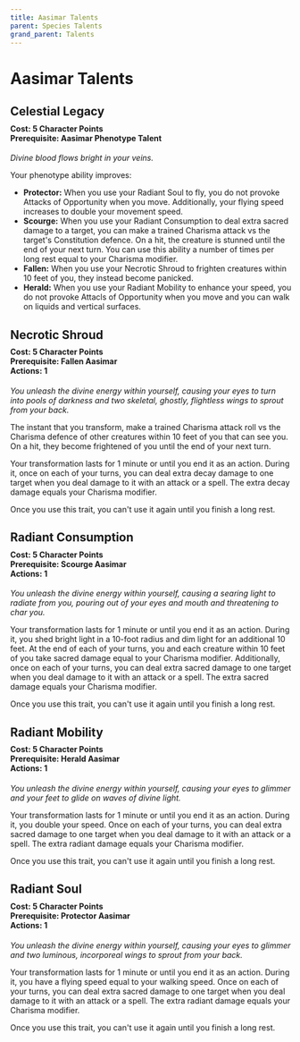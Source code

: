 ```yaml
---
title: Aasimar Talents
parent: Species Talents
grand_parent: Talents
---
```


# Aasimar Talents

## Celestial Legacy

<div style="margin-top:-10px;"></div>

#### **Cost:** 5 Character Points<br>**Prerequisite:** Aasimar Phenotype Talent
*Divine blood flows bright in your veins.*

Your phenotype ability improves:
* **Protector:** When you use your Radiant Soul to fly, you do not provoke Attacks of Opportunity when you move. Additionally, your flying speed increases to double your movement speed.
* **Scourge:** When you use your Radiant Consumption to deal extra sacred damage to a target, you can make a trained Charisma attack vs the target's Constitution defence. On a hit, the creature is stunned until the end of your next turn. You can use this ability a number of times per long rest equal to your Charisma modifier.
* **Fallen:** When you use your Necrotic Shroud to frighten creatures within 10 feet of you, they instead become panicked.
* **Herald:** When you use your Radiant Mobility to enhance your speed, you do not provoke Attacls of Opportunity when you move and you can walk on liquids and vertical surfaces.

## Necrotic Shroud

<div style="margin-top:-10px;"></div>

#### **Cost:** 5 Character Points<br>**Prerequisite:** Fallen Aasimar<br>**Actions:** 1
*You unleash the divine energy within yourself, causing your eyes to turn into pools of darkness and two skeletal, ghostly, flightless wings to sprout from your back.*

The instant that you transform, make a trained Charisma attack roll vs the Charisma defence of other creatures within 10 feet of you that can see you. On a hit, they become frightened of you until the end of your next turn.

Your transformation lasts for 1 minute or until you end it as an action. During it, once on each of your turns, you can deal extra decay damage to one target when you deal damage to it with an attack or a spell. The extra decay damage equals your Charisma modifier.

Once you use this trait, you can't use it again until you finish a long rest.

## Radiant Consumption

<div style="margin-top:-10px;"></div>

#### **Cost:** 5 Character Points<br>**Prerequisite:** Scourge Aasimar<br>**Actions:** 1
*You unleash the divine energy within yourself, causing a searing light to radiate from you, pouring out of your eyes and mouth and threatening to char you.*

Your transformation lasts for 1 minute or until you end it as an action. During it, you shed bright light in a 10-foot radius and dim light for an additional 10 feet. At the end of each of your turns, you and each creature within 10 feet of you take sacred damage equal to your Charisma modifier. Additionally, once on each of your turns, you can deal extra sacred damage to one target when you deal damage to it with an attack or a spell. The extra sacred damage equals your Charisma modifier.

Once you use this trait, you can't use it again until you finish a long rest.

## Radiant Mobility

<div style="margin-top:-10px;"></div>

#### **Cost:** 5 Character Points<br>**Prerequisite:** Herald Aasimar<br>**Actions:** 1
*You unleash the divine energy within yourself, causing your eyes to glimmer and your feet to glide on waves of divine light.*

Your transformation lasts for 1 minute or until you end it as an action. During it, you double your speed. Once on each of your turns, you can deal extra sacred damage to one target when you deal damage to it with an attack or a spell. The extra radiant damage equals your Charisma modifier.

Once you use this trait, you can't use it again until you finish a long rest.

## Radiant Soul

<div style="margin-top:-10px;"></div>

#### **Cost:** 5 Character Points<br>**Prerequisite:** Protector Aasimar<br>**Actions:** 1
*You unleash the divine energy within yourself, causing your eyes to glimmer and two luminous, incorporeal wings to sprout from your back.*

Your transformation lasts for 1 minute or until you end it as an action. During it, you have a flying speed equal to your walking speed. Once on each of your turns, you can deal extra sacred damage to one target when you deal damage to it with an attack or a spell. The extra radiant damage equals your Charisma modifier.

Once you use this trait, you can't use it again until you finish a long rest.
